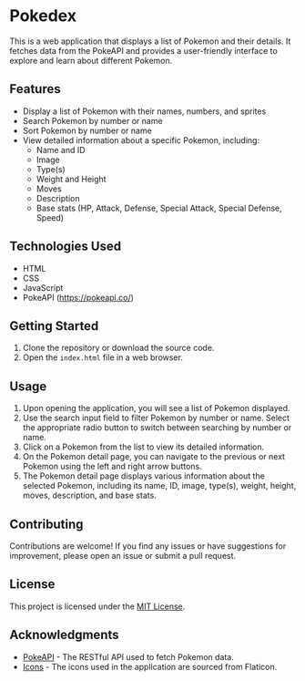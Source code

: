 # Pokedex

This is a web application that displays a list of Pokemon and their details. It fetches data from the PokeAPI and provides a user-friendly interface to explore and learn about different Pokemon.

## Features

- Display a list of Pokemon with their names, numbers, and sprites
- Search Pokemon by number or name
- Sort Pokemon by number or name
- View detailed information about a specific Pokemon, including:
  - Name and ID
  - Image
  - Type(s)
  - Weight and Height
  - Moves
  - Description
  - Base stats (HP, Attack, Defense, Special Attack, Special Defense, Speed)

## Technologies Used

- HTML
- CSS
- JavaScript
- PokeAPI (https://pokeapi.co/)

## Getting Started

1. Clone the repository or download the source code.
2. Open the `index.html` file in a web browser.

## Usage

1. Upon opening the application, you will see a list of Pokemon displayed.
2. Use the search input field to filter Pokemon by number or name. Select the appropriate radio button to switch between searching by number or name.
3. Click on a Pokemon from the list to view its detailed information.
4. On the Pokemon detail page, you can navigate to the previous or next Pokemon using the left and right arrow buttons.
5. The Pokemon detail page displays various information about the selected Pokemon, including its name, ID, image, type(s), weight, height, moves, description, and base stats.

## Contributing

Contributions are welcome! If you find any issues or have suggestions for improvement, please open an issue or submit a pull request.

## License

This project is licensed under the [MIT License](LICENSE).

## Acknowledgments

- [PokeAPI](https://pokeapi.co/) - The RESTful API used to fetch Pokemon data.
- [Icons](https://www.flaticon.com/) - The icons used in the application are sourced from Flaticon.
